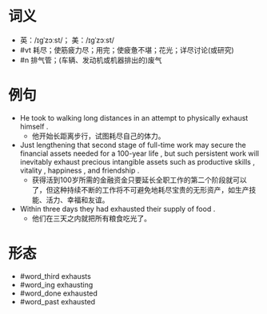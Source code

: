 # 词义
- 英：/ɪɡˈzɔːst/； 美：/ɪɡˈzɔːst/
- #vt 耗尽；使筋疲力尽；用完；使疲惫不堪；花光；详尽讨论(或研究)
- #n 排气管；(车辆、发动机或机器排出的)废气
# 例句
- He took to walking long distances in an attempt to physically exhaust himself .
	- 他开始长距离步行，试图耗尽自己的体力。
- Just lengthening that second stage of full-time work may secure the financial assets needed for a 100-year life , but such persistent work will inevitably exhaust precious intangible assets such as productive skills , vitality , happiness , and friendship .
	- 获得活到100岁所需的金融资金只要延长全职工作的第二个阶段就可以了，但这种持续不断的工作将不可避免地耗尽宝贵的无形资产，如生产技能、活力、幸福和友谊。
- Within three days they had exhausted their supply of food .
	- 他们在三天之内就把所有粮食吃光了。
# 形态
- #word_third exhausts
- #word_ing exhausting
- #word_done exhausted
- #word_past exhausted
